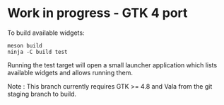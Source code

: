 # Work in progress - GTK 4 port


To build available widgets:

    meson build
    ninja -C build test

Running the test target will open a small launcher application which lists 
available widgets and allows running them.

Note : This branch currently requires GTK >= 4.8 and Vala from the git staging branch to build.
